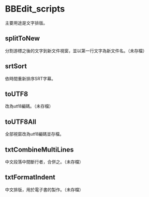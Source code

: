 # BBEdit_scripts

主要用途是文字排版。

## splitToNew
分割游標之後的文字到新文件視窗，並以第一行文字為新文件名。（未存檔）

## srtSort
依時間重新排序SRT字幕。

## toUTF8
改為utf8編碼。（未存檔）

## toUTF8All
全部視窗改為utf8編碼並存檔。

## txtCombineMultiLines
中文段落中間斷行者，合併之。（未存檔）

## txtFormatIndent
中文排版，用於電子書的製作。（未存檔）

